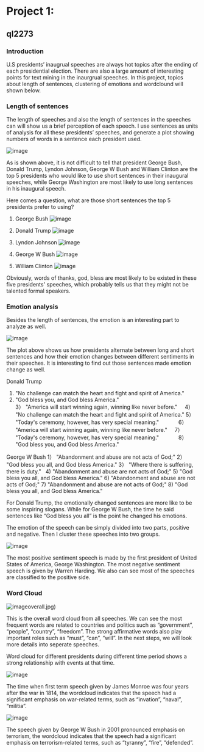 # Project 1: 
## ql2273
### Introduction
U.S presidents’ inaugrual speeches are always hot topics after the ending of each presidential election. There are also a large amount of interesting points for text mining in the inaurgrual speeches. In this project, topics about length of sentences, clustering of emotions and wordclound will shown below.

### Length of sentences
The length of speeches and also the length of sentences in the speeches can will show us a brief perception of each speech. I use sentences as units of analysis for all these presidents’ speeches, and generate a plot showing numbers of words in a sentence each president used.

![image](figs/length_of_sentences.jpg)

As is shown above, it is not difficult to tell that president George Bush, Donald Trump, Lyndon Johnson, George W Bush and William Clinton are the top 5 presidents who would like to use short sentences in their inaugural speeches, while George Washington are most likely to use long sentences in his inaugural speech.

Here comes a question, what are those short sentences the top 5 presidents prefer to using?

1. George Bush
![image](figs/s_bush.jpg)

2. Donald Trump
![image](figs/s_trump.jpg)

3. Lyndon Johnson
![image](figs/s_johnson.jpg)

4. George W Bush
![image](figs/s_wbush.jpg)

5. William Clinton
![image](figs/s_clinton.jpg)

Obviously, words of thanks, god, bless are most likely to be existed in these five presidents' speeches, which probably tells us that they might not be talented formal speakers.

### Emotion analysis
Besides the length of sentences, the emotion is an interesting part to analyze as well.

![image](figs/emotion_trump&bush.jpg)

The plot above shows us how presidents alternate between long and short sentences and how their emotion changes between different sentiments in their speeches. It is interesting to find out those sentences made emotion change as well.

  Donald Trump
1) "No challenge can match the heart and fight and spirit of America."
2) "God bless you, and God bless America."                            
3） "America will start winning again, winning like never before."     
4） "No challenge can match the heart and fight and spirit of America."
5） "Today's ceremony, however, has very special meaning."             
6） "America will start winning again, winning like never before."     
7） "Today's ceremony, however, has very special meaning."             
8） "God bless you, and God bless America."

  George W Bush
1） "Abandonment and abuse are not acts of God;"
2） "God bless you all, and God bless America." 
3） "Where there is suffering, there is duty."  
4) "Abandonment and abuse are not acts of God;"
5) "God bless you all, and God bless America." 
6) "Abandonment and abuse are not acts of God;"
7) "Abandonment and abuse are not acts of God;"
8) "God bless you all, and God bless America."

For Donald Trump, the emotionally changed sentences are more like to be some inspiring slogans. While for George W Bush, the time he said sentences like “God bless you all” is the point he changed his emotions.


The emotion of the speech can be simply divided into two parts, positive and negative. Then I cluster these speeches into two groups.

![image](figs/cluster.jpg)

The most positive sentiment speech is made by the first president of United States of America, George Washington. The most negative sentiment speech is given by Warren Harding. We also can see most of the speeches are classified to the positive side.

### Word Cloud
![image](figs/wordc)overall.jpg)

This is the overall word cloud from all speeches. We can see the most frequent words are related to countries and politics such as “government”, “people”, “country”, “freedom”. The strong affirmative words also play important roles such as “must”, “can”, “will”. In the next steps, we will look more details into seperate speeches.

Word cloud for different presidents during different time period shows a strong relationship with events at that time.

![image](figs/wordc_mo.jpg)

The time when first term speech given by James Monroe was four years after the war in 1814, the wordcloud indicates that the speech had a significant emphasis on war-related terms, such as “invation”, “naval”, “militia”.

![image](figs/wordc_wbush.jpg)

The speech given by George W Bush in 2001 pronounced emphasis on terrorism, the wordcloud indicates that the speech had a significant emphasis on terrorism-related terms, such as “tyranny”, “fire”, “defended”.

